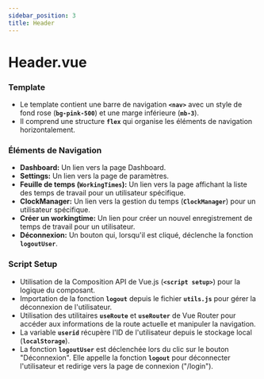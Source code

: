 ```yaml
---
sidebar_position: 3
title: Header
---
```


# Header.vue

### **Template**

- Le template contient une barre de navigation **`<nav>`** avec un style de fond rose (**`bg-pink-500`**) et une marge inférieure (**`mb-3`**).
- Il comprend une structure **`flex`** qui organise les éléments de navigation horizontalement.

### Éléments de Navigation

- **Dashboard:** Un lien vers la page Dashboard.
- **Settings:** Un lien vers la page de paramètres.
- **Feuille de temps (`WorkingTimes`):** Un lien vers la page affichant la liste des temps de travail pour un utilisateur spécifique.
- **ClockManager:** Un lien vers la gestion du temps (**`ClockManager`**) pour un utilisateur spécifique.
- **Créer un workingtime:** Un lien pour créer un nouvel enregistrement de temps de travail pour un utilisateur.
- **Déconnexion:** Un bouton qui, lorsqu'il est cliqué, déclenche la fonction **`logoutUser`**.

### **Script Setup**

- Utilisation de la Composition API de Vue.js (**`<script setup>`**) pour la logique du composant.
- Importation de la fonction **`logout`** depuis le fichier **`utils.js`** pour gérer la déconnexion de l'utilisateur.
- Utilisation des utilitaires **`useRoute`** et **`useRouter`** de Vue Router pour accéder aux informations de la route actuelle et manipuler la navigation.
- La variable **`userid`** récupère l'ID de l'utilisateur depuis le stockage local (**`localStorage`**).
- La fonction **`logoutUser`** est déclenchée lors du clic sur le bouton "Déconnexion". Elle appelle la fonction **`logout`** pour déconnecter l'utilisateur et redirige vers la page de connexion ("/login").